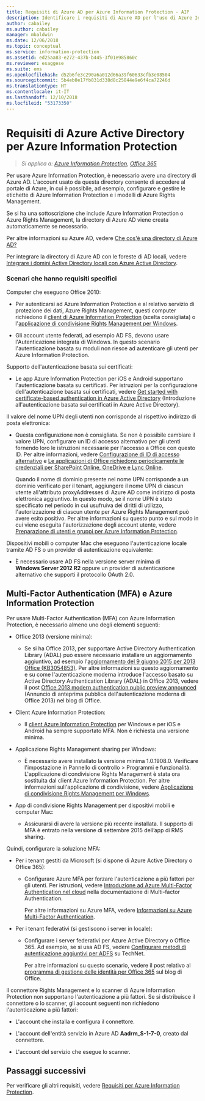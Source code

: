 ```yaml
---
title: Requisiti di Azure AD per Azure Information Protection - AIP
description: Identificare i requisiti di Azure AD per l'uso di Azure Information Protection, in modo che gli utenti possano essere autenticati.
author: cabailey
ms.author: cabailey
manager: mbaldwin
ms.date: 12/06/2018
ms.topic: conceptual
ms.service: information-protection
ms.assetid: ed25aa83-e272-437b-b445-3f01e985860c
ms.reviewer: esaggese
ms.suite: ems
ms.openlocfilehash: d52b6fe3c290a6a012d66a39f60633cfb3e08504
ms.sourcegitcommit: 5b4eb0e17fb831d338d8c25844e9e6f4ca72246d
ms.translationtype: HT
ms.contentlocale: it-IT
ms.lasthandoff: 12/10/2018
ms.locfileid: "53173350"
---
```

# <a name="azure-active-directory-requirements-for-azure-information-protection"></a>Requisiti di Azure Active Directory per Azure Information Protection

>*Si applica a: [Azure Information Protection](https://azure.microsoft.com/pricing/details/information-protection), [Office 365](https://download.microsoft.com/download/E/C/F/ECF42E71-4EC0-48FF-AA00-577AC14D5B5C/Azure_Information_Protection_licensing_datasheet_EN-US.pdf)*

Per usare Azure Information Protection, è necessario avere una directory di Azure AD. L'account usato da questa directory consente di accedere al portale di Azure, in cui è possibile, ad esempio, configurare e gestire le etichette di Azure Information Protection e i modelli di Azure Rights Management.

Se si ha una sottoscrizione che include Azure Information Protection o Azure Rights Management, la directory di Azure AD viene creata automaticamente se necessario.  

Per altre informazioni su Azure AD, vedere [Che cos'è una directory di Azure AD?](/azure/active-directory/fundamentals/active-directory-whatis)

Per integrare la directory di Azure AD con le foreste di AD locali, vedere [Integrare i domini Active Directory locali con Azure Active Directory](/azure/architecture/reference-architectures/identity/azure-ad).

### <a name="scenarios-that-have-specific-requirements"></a>Scenari che hanno requisiti specifici 

Computer che eseguono Office 2010: 

- Per autenticarsi ad Azure Information Protection e al relativo servizio di protezione dei dati, Azure Rights Management, questi computer richiedono il [client di Azure Information Protection](./rms-client/aip-client.md) (scelta consigliata) o l'[applicazione di condivisione Rights Management per Windows](./rms-client/sharing-app-windows.md).

- Gli account utente federati, ad esempio AD FS, devono usare l'Autenticazione integrata di Windows. In questo scenario l'autenticazione basata su moduli non riesce ad autenticare gli utenti per Azure Information Protection.

Supporto dell'autenticazione basata sui certificati:

- Le app Azure Information Protection per iOS e Android supportano l'autenticazione basata su certificati. Per istruzioni per la configurazione dell'autenticazione basata sui certificati, vedere [Get started with certificate-based authentication in Azure Active Directory](/azure/active-directory/active-directory-certificate-based-authentication-get-started) (Introduzione all'autenticazione basata sui certificati in Azure Active Directory).

Il valore del nome UPN degli utenti non corrisponde al rispettivo indirizzo di posta elettronica:

- Questa configurazione non è consigliata. Se non è possibile cambiare il valore UPN, configurare un ID di accesso alternativo per gli utenti fornendo loro le istruzioni necessarie per l'accesso a Office con questo ID. Per altre informazioni, vedere [Configurazione di ID di accesso alternativo](/windows-server/identity/ad-fs/operations/configuring-alternate-login-id) e [Le applicazioni di Office richiedono periodicamente le credenziali per SharePoint Online, OneDrive e Lync Online](https://support.microsoft.com/help/2913639/office-applications-periodically-prompt-for-credentials-to-sharepoint-online,-onedrive,-and-lync-online).
    
    Quando il nome di dominio presente nel nome UPN corrisponde a un dominio verificato per il tenant, aggiungere il nome UPN di ciascun utente all'attributo proxyAddresses di Azure AD come indirizzo di posta elettronica aggiuntivo. In questo modo, se il nome UPN è stato specificato nel periodo in cui usufruiva dei diritti di utilizzo, l'autorizzazione di ciascun utente per Azure Rights Management può avere esito positivo. Per altre informazioni su questo punto e sul modo in cui viene eseguita l'autorizzazione degli account utente, vedere [Preparazione di utenti e gruppi per Azure Information Protection](prepare.md).

Dispositivi mobili o computer Mac che eseguono l'autenticazione locale tramite AD FS o un provider di autenticazione equivalente:

- È necessario usare AD FS nella versione server minima di **Windows Server 2012 R2** oppure un provider di autenticazione alternativo che supporti il protocollo OAuth 2.0.

## <a name="multi-factor-authentication-mfa-and-azure-information-protection"></a>Multi-Factor Authentication (MFA) e Azure Information Protection
Per usare Multi-Factor Authentication (MFA) con Azure Information Protection, è necessario almeno uno degli elementi seguenti:

-   Office 2013 (versione minima):

    -   Se si ha Office 2013, per supportare Active Directory Authentication Library (ADAL) può essere necessario installare un aggiornamento aggiuntivo, ad esempio l'[aggiornamento del 9 giugno 2015 per 2013 Office (KB3054853)](https://support.microsoft.com/kb/3054853). Per altre informazioni su questo aggiornamento e su come l'autenticazione moderna introduce l'accesso basato su Active Directory Authentication Library (ADAL) in Office 2013, vedere il post [Office 2013 modern authentication public preview announced](https://blogs.office.com/2015/03/23/office-2013-modern-authentication-public-preview-announced/) (Annuncio di anteprima pubblica dell'autenticazione moderna di Office 2013) nel blog di Office.

- Client Azure Information Protection:

    - Il [client Azure Information Protection](./rms-client/aip-client.md) per Windows e per iOS e Android ha sempre supportato MFA. Non è richiesta una versione minima. 

-   Applicazione Rights Management sharing per Windows:

    - È necessario avere installato la versione minima 1.0.1908.0. Verificare l'impostazione in Pannello di controllo > Programmi e funzionalità. L'applicazione di condivisione Rights Management è stata ora sostituita dal client Azure Information Protection. Per altre informazioni sull'applicazione di condivisione, vedere [Applicazione di condivisione Rights Management per Windows](./rms-client/sharing-app-windows.md).

-   App di condivisione Rights Management per dispositivi mobili e computer Mac:

    -   Assicurarsi di avere la versione più recente installata. Il supporto di MFA è entrato nella versione di settembre 2015 dell’app di RMS sharing.

Quindi, configurare la soluzione MFA:

-   Per i tenant gestiti da Microsoft (si dispone di Azure Active Directory o Office 365):

    - Configurare Azure MFA per forzare l'autenticazione a più fattori per gli utenti. Per istruzioni, vedere [Introduzione ad Azure Multi-Factor Authentication nel cloud](/multi-factor-authentication/multi-factor-authentication-get-started-cloud) nella documentazione di Multi-factor Authentication.

        Per altre informazioni su Azure MFA, vedere [Informazioni su Azure Multi-Factor Authentication](/multi-factor-authentication/multi-factor-authentication).

- Per i tenant federativi (si gestiscono i server in locale):

    - Configurare i server federativi per Azure Active Directory o Office 365. Ad esempio, se si usa AD FS, vedere [Configurare metodi di autenticazione aggiuntivi per ADFS](https://technet.microsoft.com/library/dn758113.aspx) su TechNet.

        Per altre informazioni su questo scenario, vedere il post relativo al [programma di gestione delle identità per Office 365](https://blogs.office.com/2014/01/30/the-works-with-office-365-identity-program-now-streamlined/) sul blog di Office.

Il connettore Rights Management e lo scanner di Azure Information Protection non supportano l'autenticazione a più fattori. Se si distribuisce il connettore o lo scanner, gli account seguenti non richiedono l'autenticazione a più fattori:

- L'account che installa e configura il connettore.

- L'account dell'entità servizio in Azure AD **Aadrm_S-1-7-0**, creato dal connettore.
 
- L'account del servizio che esegue lo scanner.

## <a name="next-steps"></a>Passaggi successivi
Per verificare gli altri requisiti, vedere [Requisiti per Azure Information Protection](requirements.md).

